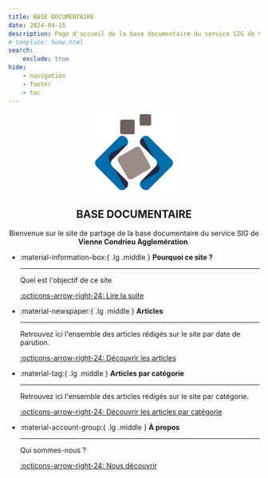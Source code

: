 ```yaml
---
title: BASE DOCUMENTAIRE
date: 2024-04-15
description: Page d'accueil de la base documentaire du service SIG de Vienne Condrieu Agglomération. C'est aussi un site de veille sur la géomatique, la partage d'articles et de tutoriels sur l'information géographique
# template: home.html
search:
    exclude: true
hide:
    - navigation
    - footer
    - toc
---
```

<style>
  .md-typeset h1,
  .md-content__button {
    display: none;
  }
  .md-typeset h2 {
    font-size: 1.5625em;
    font-weight: bold;
    line-height: 1.4;
    margin: 0.14em 0 .64em;
  }
</style>

<div style="text-align: center">
  <div>
      <img src="assets/images/logo/logo-v01.png" style="max-width: 160px;" />
  </div>
  <div>
    <h2>BASE DOCUMENTAIRE</h2>
    <p>Bienvenue sur le site de partage de la base documentaire du service SIG de <b>Vienne Condrieu Agglomération</b>.</p>
    <!-- <p>Veille sur la géomatique, partage d'articles et de tutoriels sur l'information géographique</p> -->
  </div>
</div>

<div class="grid cards" markdown>

-   :material-information-box:{ .lg .middle } __Pourquoi ce site ?__

    ---

    Quel est l'objectif de ce site

    [:octicons-arrow-right-24: Lire la suite](#)

-   :material-newspaper:{ .lg .middle } __Articles__

    ---

    Retrouvez ici l'ensemble des articles rédigés sur le site par date de parution.

    [:octicons-arrow-right-24: Découvrir les articles](#)

-   :material-tag:{ .lg .middle } __Articles par catégorie__

    ---

    Retrouvez ici l'ensemble des articles rédigés sur le site par catégorie.

    [:octicons-arrow-right-24: Découvrir les articles par catégorie](#)


-   :material-account-group:{ .lg .middle } __À propos__

    ---

    Qui sommes-nous ?

    [:octicons-arrow-right-24: Nous découvrir](#)

</div>